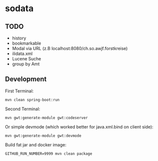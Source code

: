 # sodata

## TODO
- history
- bookmarkable
- Modal via URL (z.B localhost:8080/ch.so.awjf.forstkreise)
- ilidata.xml
- Lucene Suche
- group by Amt

## Development

First Terminal:
```
mvn clean spring-boot:run
```

Second Terminal:
```
mvn gwt:generate-module gwt:codeserver
```

Or simple devmode (which worked better for java.xml.bind on client side):
```
mvn gwt:generate-module gwt:devmode 
```

Build fat jar and docker image:
```
GITHUB_RUN_NUMBER=9999 mvn clean package
```
